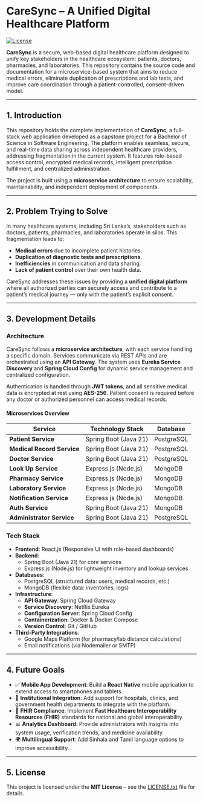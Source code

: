 # CareSync – A Unified Digital Healthcare Platform

[![License](https://img.shields.io/badge/license-MIT-blue.svg)](LICENSE.txt)

**CareSync** is a secure, web-based digital healthcare platform designed to unify key stakeholders in the healthcare ecosystem: patients, doctors, pharmacies, and laboratories. This repository contains the source code and documentation for a microservice-based system that aims to reduce medical errors, eliminate duplication of prescriptions and lab tests, and improve care coordination through a patient-controlled, consent-driven model.

---

## 1. Introduction

This repository holds the complete implementation of **CareSync**, a full-stack web application developed as a capstone project for a Bachelor of Science in Software Engineering. The platform enables seamless, secure, and real-time data sharing across independent healthcare providers, addressing fragmentation in the current system. It features role-based access control, encrypted medical records, intelligent prescription fulfillment, and centralized administration.

The project is built using a **microservice architecture** to ensure scalability, maintainability, and independent deployment of components.

---

## 2. Problem Trying to Solve

In many healthcare systems, including Sri Lanka’s, stakeholders such as doctors, patients, pharmacies, and laboratories operate in silos. This fragmentation leads to:
- **Medical errors** due to incomplete patient histories.
- **Duplication of diagnostic tests and prescriptions**.
- **Inefficiencies** in communication and data sharing.
- **Lack of patient control** over their own health data.

CareSync addresses these issues by providing a **unified digital platform** where all authorized parties can securely access and contribute to a patient’s medical journey — only with the patient’s explicit consent.

---

## 3. Development Details

### Architecture

CareSync follows a **microservice architecture**, with each service handling a specific domain. Services communicate via REST APIs and are orchestrated using an **API Gateway**. The system uses **Eureka Service Discovery** and **Spring Cloud Config** for dynamic service management and centralized configuration.

Authentication is handled through **JWT tokens**, and all sensitive medical data is encrypted at rest using **AES-256**. Patient consent is required before any doctor or authorized personnel can access medical records.

#### Microservices Overview

| Service | Technology Stack | Database |
|-------|------------------|----------|
| **Patient Service** | Spring Boot (Java 21) | PostgreSQL |
| **Medical Record Service** | Spring Boot (Java 21) | PostgreSQL |
| **Doctor Service** | Spring Boot (Java 21) | PostgreSQL |
| **Look Up Service** | Express.js (Node.js) | MongoDB |
| **Pharmacy Service** | Express.js (Node.js) | MongoDB |
| **Laboratory Service** | Express.js (Node.js) | MongoDB |
| **Notification Service** | Express.js (Node.js) | MongoDB |
| **Auth Service** | Spring Boot (Java 21) | MongoDB |
| **Administrator Service** | Spring Boot (Java 21) | PostgreSQL |

### Tech Stack

- **Frontend**: React.js (Responsive UI with role-based dashboards)
- **Backend**:
    - Spring Boot (Java 21) for core services
    - Express.js (Node.js) for lightweight inventory and lookup services
- **Databases**:
    - PostgreSQL (structured data: users, medical records, etc.)
    - MongoDB (flexible data: inventories, logs)
- **Infrastructure**:
    - **API Gateway**: Spring Cloud Gateway
    - **Service Discovery**: Netflix Eureka
    - **Configuration Server**: Spring Cloud Config
    - **Containerization**: Docker & Docker Compose
    - **Version Control**: Git / GitHub
- **Third-Party Integrations**:
    - Google Maps Platform (for pharmacy/lab distance calculations)
    - Email notifications (via Nodemailer or SMTP)

---

## 4. Future Goals

- ✅ **Mobile App Development**: Build a **React Native** mobile application to extend access to smartphones and tablets.
- 🏥 **Institutional Integration**: Add support for hospitals, clinics, and government health departments to integrate with the platform.
- 🔐 **FHIR Compliance**: Implement **Fast Healthcare Interoperability Resources (FHIR)** standards for national and global interoperability.
- 📊 **Analytics Dashboard**: Provide administrators with insights into system usage, verification trends, and medicine availability.
- 🌍 **Multilingual Support**: Add Sinhala and Tamil language options to improve accessibility.

---

## 5. License

This project is licensed under the **MIT License** – see the [LICENSE.txt](LICENSE.txt) file for details.